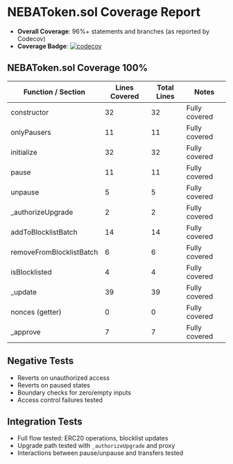 # NEBAToken.sol Coverage Report

- **Overall Coverage**: 96%+ statements and branches (as reported by Codecov)
- **Coverage Badge**: [![codecov](https://codecov.io/gh/jayp11/neba-token/branch/main/graph/badge.svg?token=YOUR_CODECOV_TOKEN)](https://codecov.io/gh/jayp11/neba-token)

## NEBAToken.sol Coverage 100%

| Function / Section       | Lines Covered | Total Lines | Notes         |
| ------------------------ | ------------- | ----------- | ------------- |
| constructor              | 32            | 32          | Fully covered |
| onlyPausers              | 11            | 11          | Fully covered |
| initialize               | 32            | 32          | Fully covered |
| pause                    | 11            | 11          | Fully covered |
| unpause                  | 5             | 5           | Fully covered |
| \_authorizeUpgrade       | 2             | 2           | Fully covered |
| addToBlocklistBatch      | 14            | 14          | Fully covered |
| removeFromBlocklistBatch | 6             | 6           | Fully covered |
| isBlocklisted            | 4             | 4           | Fully covered |
| \_update                 | 39            | 39          | Fully covered |
| nonces (getter)          | 0             | 0           | Fully covered |
| \_approve                | 7             | 7           | Fully covered |

## Negative Tests

- Reverts on unauthorized access
- Reverts on paused states
- Boundary checks for zero/empty inputs
- Access control failures tested

## Integration Tests

- Full flow tested: ERC20 operations, blocklist updates
- Upgrade path tested with `_authorizeUpgrade` and proxy
- Interactions between pause/unpause and transfers tested
